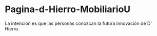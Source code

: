 # Pagina-d-Hierro-MobiliarioU
La intención es que las personas conozcan la futura innovación de D' Hierro. 
